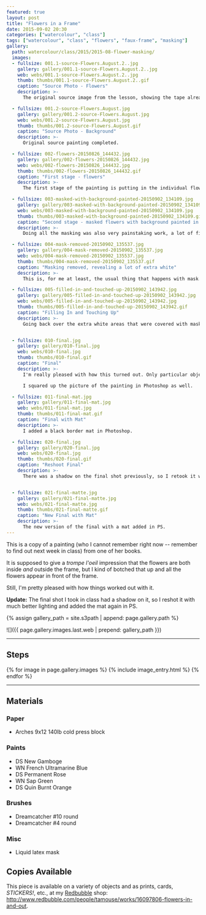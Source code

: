 ```yaml
---
featured: true
layout: post
title: "Flowers in a Frame"
date: 2015-09-02 20:30
categories: ["watercolour", "class"]
tags: ["watercolour", "class", "flowers", "faux-frame", "masking"]
gallery:
  path: watercolour/class/2015/2015-08-flower-masking/
  images:
  - fullsize: 001.1-source-Flowers.August.2..jpg
    gallery: gallery/001.1-source-Flowers.August.2..jpg
    web: webs/001.1-source-Flowers.August.2..jpg
    thumb: thumbs/001.1-source-Flowers.August.2..gif
    caption: "Source Photo - Flowers"
    description: >-
      The original source image from the lesson, showing the tape already in place to frame the background.

  - fullsize: 001.2-source-Flowers.August.jpg
    gallery: gallery/001.2-source-Flowers.August.jpg
    web: webs/001.2-source-Flowers.August.jpg
    thumb: thumbs/001.2-source-Flowers.August.gif
    caption: "Source Photo - Background"
    description: >-
      Original source painting completed.

  - fullsize: 002-flowers-20150826_144432.jpg
    gallery: gallery/002-flowers-20150826_144432.jpg
    web: webs/002-flowers-20150826_144432.jpg
    thumb: thumbs/002-flowers-20150826_144432.gif
    caption: "First stage - flowers"
    description: >-
      The first stage of the painting is putting in the individual flowers. This was a lot of fine work, but still a lot of fun.

  - fullsize: 003-masked-with-background-painted-20150902_134109.jpg
    gallery: gallery/003-masked-with-background-painted-20150902_134109.jpg
    web: webs/003-masked-with-background-painted-20150902_134109.jpg
    thumb: thumbs/003-masked-with-background-painted-20150902_134109.gif
    caption: "Second stage - masked flowers with background painted in."
    description: >-
      Doing all the masking was also very painstaking work, a lot of fine detail with the liquid mask, which is kind of hard to work with. It doesn't flow at all, and it is really hard to get a fine line with it.

  - fullsize: 004-mask-removed-20150902_135537.jpg
    gallery: gallery/004-mask-removed-20150902_135537.jpg
    web: webs/004-mask-removed-20150902_135537.jpg
    thumb: thumbs/004-mask-removed-20150902_135537.gif
    caption: "Masking removed, revealing a lot of extra white"
    description: >-
      This is, for me at least, the usual thing that happens with mask. There is more covered space than I originally intended. Still, I'm pleased with how the overall painting is coming along.

  - fullsize: 005-filled-in-and-touched-up-20150902_143942.jpg
    gallery: gallery/005-filled-in-and-touched-up-20150902_143942.jpg
    web: webs/005-filled-in-and-touched-up-20150902_143942.jpg
    thumb: thumbs/005-filled-in-and-touched-up-20150902_143942.gif
    caption: "Filling In and Touching Up"
    description: >-
      Going back over the extra white areas that were covered with mask now to fill them in, connect the painting elements together and not leave anything done.


  - fullsize: 010-final.jpg
    gallery: gallery/010-final.jpg
    web: webs/010-final.jpg
    thumb: thumbs/010-final.gif
    caption: "Final"
    description: >-
      I'm really pleased with how this turned out. Only particular objections I have is that it's mainly the same value (level of dark/medium/light) and probably would have more interest had that varied more.

      I squared up the picture of the painting in Photoshop as well.

  - fullsize: 011-final-mat.jpg
    gallery: gallery/011-final-mat.jpg
    web: webs/011-final-mat.jpg
    thumb: thumbs/011-final-mat.gif
    caption: "Final with Mat"
    description: >-
      I added a black border mat in Photoshop.

  - fullsize: 020-final.jpg
    gallery: gallery/020-final.jpg
    web: webs/020-final.jpg
    thumb: thumbs/020-final.gif
    caption: "Reshoot Final"
    description: >-
      There was a shadow on the final shot previously, so I retook it with better lighting. There is nothing different about the painting, just a better photo. :)


  - fullsize: 021-final-matte.jpg
    gallery: gallery/021-final-matte.jpg
    web: webs/021-final-matte.jpg
    thumb: thumbs/021-final-matte.gif
    caption: "New Final with Mat"
    description: >-
      The new version of the final with a mat added in PS.
---
```

This is a copy of a painting (who I cannot remember right now -- remember to find out next week in class) from one of her books.

It is supposed to give a *trompe l'oeil* impression that the flowers are both inside *and* outside the frame, but I kind of botched that up and all the flowers appear in front of the frame.

Still, I'm pretty pleased with how things worked out with it.

**Update:** The final shot I took in class had a shadow on it, so I reshot it with much better lighting and added the mat again in PS.

{% assign gallery_path = site.s3path | append: page.gallery.path %}

![]({{ page.gallery.images.last.web | prepend: gallery_path }})

*******

## Steps

{% for image in page.gallery.images %}
{% include image_entry.html %}
{% endfor %}


*******

## Materials

### Paper

* Arches 9x12 140lb cold press block

### Paints

* DS New Gamboge
* WN French Ultramarine Blue
* DS Permanent Rose
* WN Sap Green
* DS Quin Burnt Orange

### Brushes

* Dreamcatcher #10 round
* Dreamcatcher #4 round

### Misc

* Liquid latex mask


## Copies Available

This piece is available on a variety of objects and as prints, cards, *STICKERS!*, etc., at my [Redbubble](http://www.redbubble.com) shop: <http://www.redbubble.com/people/tamouse/works/16097806-flowers-in-and-out>.
